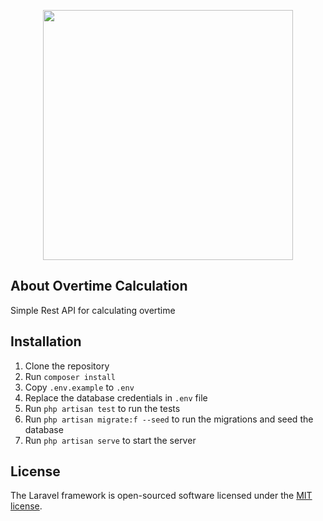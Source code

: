 <p align="center"><a href="https://laravel.com" target="_blank"><img src="https://raw.githubusercontent.com/laravel/art/master/logo-lockup/5%20SVG/2%20CMYK/1%20Full%20Color/laravel-logolockup-cmyk-red.svg" width="400"></a></p>

## About Overtime Calculation

Simple Rest API for calculating overtime

## Installation

1. Clone the repository
2. Run `composer install`
3. Copy `.env.example` to `.env`
4. Replace the database credentials in `.env` file
5. Run `php artisan test` to run the tests
6. Run `php artisan migrate:f --seed` to run the migrations and seed the database
7. Run `php artisan serve` to start the server

## License

The Laravel framework is open-sourced software licensed under the [MIT license](https://opensource.org/licenses/MIT).

